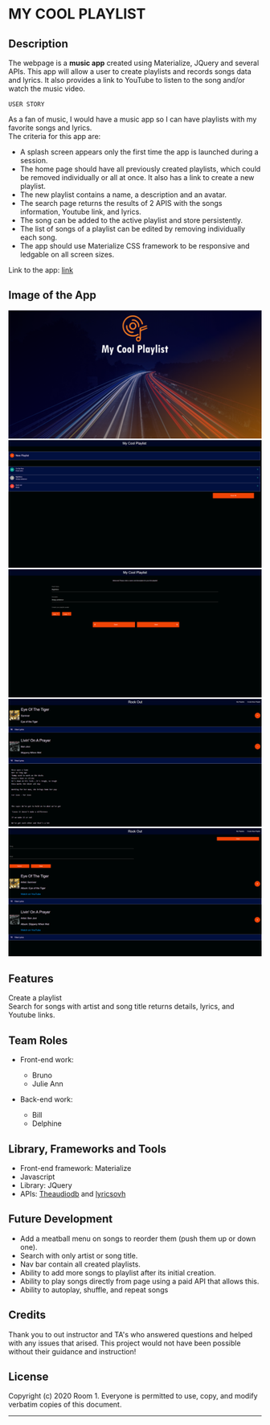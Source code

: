 # MY COOL PLAYLIST

## Description 

The webpage is a __music app__ created using Materialize, JQuery and several APIs. This app will allow a user to create playlists and records songs data and lyrics. It also provides a link to YouTube to listen to the song and/or watch the music video. 

```
USER STORY
```
As a fan of music, I would have a music app so I can have playlists with my favorite songs and lyrics.  
The criteria for this app are:   
 - A splash screen appears only the first time the app is launched during a session.  
 - The home page should have all previously created playlists, which could be removed individually or all at once. It also has a link to create a new playlist.  
 - The new playlist contains a name, a description and an avatar.  
 - The search page returns the results of 2 APIS with the songs information, Youtube link, and lyrics.  
 - The song can be added to the active playlist and store persistently.   
 - The list of songs of a playlist can be edited by removing individually each song.  
 - The app should use Materialize CSS framework to be responsive and ledgable on all screen sizes. 

 Link to the app: [link]

## Image of the App


![Splash Screen](/assets/images/screenshots/splash_screenshot.png)
![Index](/assets/images/screenshots/index_screenshot.png)
![New Playlist](/assets/images/screenshots/newplaylist_screenshot.png)
![Playlist View](/assets/images/screenshots/playlistview_screenshot.png)
![Results](/assets/images/screenshots/results_screenshot.png)
 
## Features

Create a playlist  
Search for songs with artist and song title returns details, lyrics, and Youtube links.


## Team Roles

- Front-end work:  
    - Bruno  
    - Julie Ann  

- Back-end work:   
    - Bill  
    - Delphine  

## Library, Frameworks and Tools

- Front-end framework: Materialize
- Javascript 
- Library: JQuery
- APIs: [Theaudiodb] and [lyricsovh]  

## Future Development

- Add a meatball menu on songs to reorder them (push them up or down one).
- Search with only artist or song title.
- Nav bar contain all created playlists.
- Ability to add more songs to playlist after its initial creation.
- Ability to play songs directly from page using a paid API that allows this.
- Ability to autoplay, shuffle, and repeat songs  


## Credits
Thank you to out instructor and TA's who answered questions and helped with any issues that arised. This project would not have been possible without their guidance and instruction!

## License

Copyright (c) 2020 Room 1. Everyone is permitted to use, copy, and modify verbatim copies of this document.

---
[link]: https://sossw1.github.io/Playlist-Creator
[Theaudiodb]: https://www.theaudiodb.com/api_guide.php
[lyricsovh]: https://lyricsovh.docs.apiary.io/#
[Materialize]: https://materializecss.com/getting-started.html